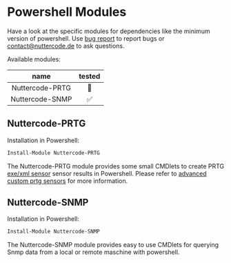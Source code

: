 # Powershell Modules

Have a look at the specific modules for dependencies like the minimum version of powershell. Use [bug report](https://github.com/johanneslatzel/powershellmodules/issues/new?assignees=&labels=&template=bug_report.md&title=) to report bugs or contact@nuttercode.de to ask questions.

Available modules:

| name | tested |
| :-: | :-: |
| Nuttercode-PRTG | 🔴 |
| Nuttercode-SNMP | ✅ |

## Nuttercode-PRTG

Installation in Powershell:
```powershell
Install-Module Nuttercode-PRTG
```


The Nuttercode-PRTG module provides some small CMDlets to create PRTG [exe/xml sensor](https://www.paessler.com/manuals/prtg/custom_sensors#exe_script) sensor results in Powershell. Please refer to [advanced custom prtg sensors](https://www.paessler.com/manuals/prtg/exe_script_advanced_sensor) for more information.

## Nuttercode-SNMP

Installation in Powershell:
```powershell
Install-Module Nuttercode-SNMP
```

The Nuttercode-SNMP module provides easy to use CMDlets for querying Snmp data from a local or remote maschine with powershell.
